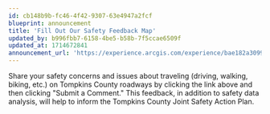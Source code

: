 ```yaml
---
id: cb148b9b-fc46-4f42-9307-63e4947a2fcf
blueprint: announcement
title: 'Fill Out Our Safety Feedback Map'
updated_by: b996fbb7-6158-4be5-b58b-7f5ccae6509f
updated_at: 1714672841
announcement_url: 'https://experience.arcgis.com/experience/bae182a30991422eac798f01c36f18db/page/Page/'
---
```

Share your safety concerns and issues about traveling (driving, walking, biking, etc.) on Tompkins County roadways by clicking the link above and then clicking "Submit a Comment." This feedback, in addition to safety data analysis, will help to inform the Tompkins County Joint Safety Action Plan.